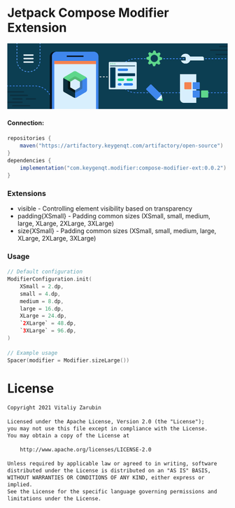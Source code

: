 Jetpack Compose Modifier Extension
===================

![picture](data/just-image.png)

#### Connection:

```gradle
repositories {
    maven("https://artifactory.keygenqt.com/artifactory/open-source")
}
dependencies {
    implementation("com.keygenqt.modifier:compose-modifier-ext:0.0.2")
}
```

### Extensions

* visible - Controlling element visibility based on transparency
* padding{XSmall} - Padding common sizes (XSmall, small, medium, large, XLarge, 2XLarge, 3XLarge)
* size{XSmall} - Padding common sizes (XSmall, small, medium, large, XLarge, 2XLarge, 3XLarge)

### Usage

```kotlin
// Default configuration
ModifierConfiguration.init(
    XSmall = 2.dp,
    small = 4.dp,
    medium = 8.dp,
    large = 16.dp,
    XLarge = 24.dp,
    `2XLarge` = 48.dp,
    `3XLarge` = 96.dp,
)

// Example usage
Spacer(modifier = Modifier.sizeLarge())
```

# License

```
Copyright 2021 Vitaliy Zarubin

Licensed under the Apache License, Version 2.0 (the "License");
you may not use this file except in compliance with the License.
You may obtain a copy of the License at

    http://www.apache.org/licenses/LICENSE-2.0

Unless required by applicable law or agreed to in writing, software
distributed under the License is distributed on an "AS IS" BASIS,
WITHOUT WARRANTIES OR CONDITIONS OF ANY KIND, either express or implied.
See the License for the specific language governing permissions and
limitations under the License.
```